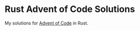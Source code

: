 # Rust Advent of Code Solutions

My solutions for [Advent of Code](https://adventofcode.com/) in Rust.

